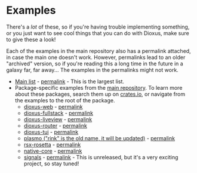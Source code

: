 # Examples

There's a *lot* of these, so if you're having trouble implementing something, or you just want to see cool things
that you can do with Dioxus, make sure to give these a look!

Each of the examples in the main repository also has a permalink attached, in case the main one doesn't work.
 However, permalinks lead to an older "archived" version, so if you're reading this a long time in the future in a galaxy far, far away...
 The examples in the permalinks might not work.

- [Main list](https://github.com/DioxusLabs/dioxus/tree/main/examples) - [permalink]((https://github.com/DioxusLabs/dioxus/tree/60ee82942c4decf67b6ad263f639553d9b7e28a9/examples)) - This is the largest list.
- Package-specific examples from the [main repository](https://github.com/DioxusLabs/dioxus/). To learn more about these packages, search them up on [crates.io](https://crates.io/), or navigate from the examples to the root of the package.
  - [dioxus-web](https://github.com/DioxusLabs/dioxus/tree/main/packages/web/examples) - [permalink](https://github.com/DioxusLabs/dioxus/tree/60ee82942c4decf67b6ad263f639553d9b7e28a9/packages/web/examples)
  - [dioxus-fullstack](https://github.com/DioxusLabs/dioxus/tree/main/packages/fullstack/examples) - [permalink](https://github.com/DioxusLabs/dioxus/tree/60ee82942c4decf67b6ad263f639553d9b7e28a9/packages/fullstack/examples)
  - [dioxus-liveview](shttps://github.com/DioxusLabs/dioxus/tree/main/packages/liveview/examples) - [permalink](https://github.com/DioxusLabs/dioxus/tree/60ee82942c4decf67b6ad263f639553d9b7e28a9/packages/liveview/examples)
  - [dioxus-router](https://github.com/DioxusLabs/dioxus/tree/main/packages/router/examples) - [permalink](https://github.com/DioxusLabs/dioxus/tree/60ee82942c4decf67b6ad263f639553d9b7e28a9/packages/router/examples)
  - [dioxus-tui](https://github.com/DioxusLabs/blitz/tree/master/packages/dioxus-tui/examples) - [permalink](https://github.com/DioxusLabs/dioxus/tree/9241730d275ff849bb77751e6fc9241566b1dfcb/packages/dioxus-tui/examples)
  - [plasmo ("rink" is the old name, it will be updated)](https://github.com/DioxusLabs/blitz/tree/master/packages/plasmo/examples) - [permalink](https://github.com/DioxusLabs/blitz/tree/e118648346f764f39261868ad13efcc2aeb2fb21/packages/plasmo/examples)
  - [rsx-rosetta](https://github.com/DioxusLabs/dioxus/tree/main/packages/rsx-rosetta/examples) - [permalink](https://github.com/DioxusLabs/dioxus/tree/60ee82942c4decf67b6ad263f639553d9b7e28a9/packages/rsx-rosetta/examples)
  - [native-core](https://github.com/DioxusLabs/blitz/tree/master/packages/native-core/examples) - [permalink](https://github.com/DioxusLabs/dioxus/tree/9241730d275ff849bb77751e6fc9241566b1dfcb/packages/native-core/examples)
  - [signals](https://github.com/DioxusLabs/dioxus/tree/main/packages/signals/examples) - [permalink](https://github.com/DioxusLabs/dioxus/tree/60ee82942c4decf67b6ad263f639553d9b7e28a9/packages/signals/examples) - This is unreleased, but it's a very exciting project, so stay tuned!
